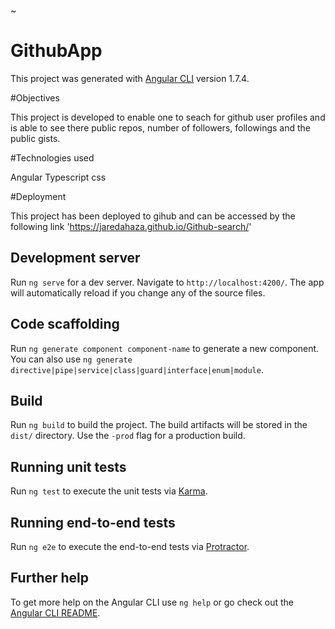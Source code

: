 ~
# GithubApp

This project was generated with [Angular CLI](https://github.com/angular/angular-cli) version 1.7.4.

#Objectives

This project is developed to enable one to seach for github user profiles and is able to see there public repos, number of followers, followings and the public gists.

#Technologies used

Angular
Typescript
css

#Deployment

This project has been deployed to gihub and can be accessed by the following link 'https://jaredahaza.github.io/Github-search/'

## Development server

Run `ng serve` for a dev server. Navigate to `http://localhost:4200/`. The app will automatically reload if you change any of the source files.

## Code scaffolding

Run `ng generate component component-name` to generate a new component. You can also use `ng generate directive|pipe|service|class|guard|interface|enum|module`.

## Build

Run `ng build` to build the project. The build artifacts will be stored in the `dist/` directory. Use the `-prod` flag for a production build.

## Running unit tests

Run `ng test` to execute the unit tests via [Karma](https://karma-runner.github.io).

## Running end-to-end tests

Run `ng e2e` to execute the end-to-end tests via [Protractor](http://www.protractortest.org/).

## Further help

To get more help on the Angular CLI use `ng help` or go check out the [Angular CLI README](https://github.com/angular/angular-cli/blob/master/README.md).
